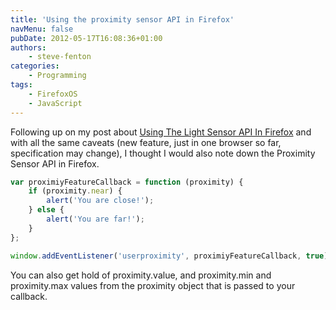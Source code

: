 ```yaml
---
title: 'Using the proximity sensor API in Firefox'
navMenu: false
pubDate: 2012-05-17T16:08:36+01:00
authors:
    - steve-fenton
categories:
    - Programming
tags:
    - FirefoxOS
    - JavaScript
---
```


Following up on my post about [Using The Light Sensor API In Firefox](/blog/2012/05/using-the-light-sensor-api-in-firefox/) and with all the same caveats (new feature, just in one browser so far, specification may change), I thought I would also note down the Proximity Sensor API in Firefox.

```javascript
var proximiyFeatureCallback = function (proximity) {
    if (proximity.near) {
        alert('You are close!');
    } else {
        alert('You are far!');
    }
};

window.addEventListener('userproximity', proximiyFeatureCallback, true);
```

You can also get hold of proximity.value, and proximity.min and proximity.max values from the proximity object that is passed to your callback.